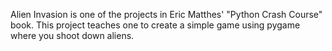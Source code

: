 Alien Invasion is one of the projects in Eric Matthes' "Python Crash Course" book. This project teaches one to create a simple game using pygame where you shoot down aliens.
